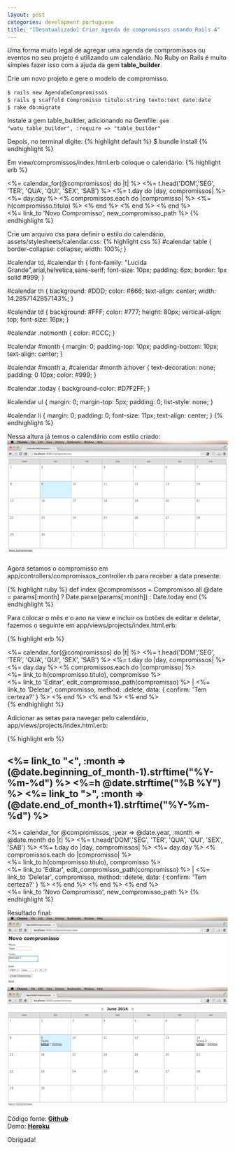 ```yaml
---
layout: post
categories: development portuguese
title: "[Desatualizado] Criar agenda de compromissos usando Rails 4"
---
```


Uma forma muito legal de agregar uma agenda de compromissos ou eventos no seu projeto é utilizando um calendário. No Ruby on Rails é muito simples fazer isso com a ajuda da gem **table_builder**.

Crie um novo projeto e gere o modelo de compromisso.

`$ rails new AgendaDeCompromissos`   
`$ rails g scaffold Compromisso titulo:string texto:text date:date`   
`$ rake db:migrate`

Instale a gem table_builder, adicionando na Gemfile:
`gem "watu_table_builder", :require => "table_builder"`

Depois, no terminal digite:
{% highlight default %}
$ bundle install
{% endhighlight %}

Em view/compromissos/index.html.erb coloque o calendário:
{% highlight erb %}
<div id="calendar">
	<%= calendar_for(@compromissos) do |t| %>
	<%= t.head('DOM','SEG', 'TER', 'QUA', 'QUI', 'SEX', 'SAB') %>
	<%= t.day do |day, compromissos| %>
	<%= day.day %>
	<% compromissos.each do |compromisso| %>
	<%= h(compromisso.titulo) %>
	<% end %>
	<% end %>
	<% end %>
</div>
<%= link_to 'Novo Compromisso', new_compromisso_path %>
{% endhighlight %}

Crie um arquivo css para definir o estilo do calendário,
assets/stylesheets/calendar.css:
{% highlight css %}
#calendar table {
border-collapse: collapse;
width: 100%;
}

#calendar td,
#calendar th {
font-family: "Lucida Grande",arial,helvetica,sans-serif;
font-size: 10px;
padding: 6px;
border: 1px solid #999;
}

#calendar th {
background: #DDD;
color: #666;
text-align: center;
width: 14.2857142857143%;
}

#calendar td {
background: #FFF;
color: #777;
height: 80px;
vertical-align: top;
font-size: 16px;
}

#calendar .notmonth {
color: #CCC;
}

#calendar #month {
margin: 0;
padding-top: 10px;
padding-bottom: 10px;
text-align: center;
}

#calendar #month a, #calendar #month a:hover {
text-decoration: none;
padding: 0 10px;
color: #999;
}

#calendar .today {
background-color: #D7F2FF;
}

#calendar ul {
margin: 0;
margin-top: 5px;
padding: 0;
list-style: none;
}

#calendar li {
margin: 0;
padding: 0;
font-size: 11px;
text-align: center;
}
{% endhighlight %}

Nessa altura já temos o calendário com estilo criado:
![Design do calendário criado](/assets/images/calendar1.png)

Agora setamos o compromisso em app/controllers/compromissos_controller.rb para receber a data presente:

{% highlight ruby %}
def index
@compromissos = Compromisso.all
@date = params[:month] ? Date.parse(params[:month]) : Date.today
end
{% endhighlight %}

Para colocar o mês e o ano na view e incluir os botões de editar e deletar, fazemos o seguinte em app/views/projects/index.html.erb:

{% highlight erb %}
<div id="calendar">
	<%= calendar_for(@compromissos) do |t| %>
	<%= t.head('DOM','SEG', 'TER', 'QUA', 'QUI', 'SEX', 'SAB') %>
	<%= t.day do |day, compromissos| %>
	<%= day.day %>
	<% compromissos.each do |compromisso| %><br>
	<%= link_to h(compromisso.titulo), compromisso %><br>
	<%= link_to 'Editar', edit_compromisso_path(compromisso) %> | <%= link_to 'Deletar', compromisso, method: :delete, data: { confirm: 'Tem certeza?' } %>
	<% end %>
	<% end %>
	<% end %>
</div>
{% endhighlight %}

Adicionar as setas para navegar pelo calendário, app/views/projects/index.html.erb:

{% highlight erb %}
<div id="calendar">
	<h2 id="month">
		<%= link_to "<", :month => (@date.beginning_of_month-1).strftime("%Y-%m-%d") %>
		<%=h @date.strftime("%B %Y") %>
		<%= link_to ">", :month => (@date.end_of_month+1).strftime("%Y-%m-%d") %>
	</h2>
	<%= calendar_for @compromissos, :year => @date.year, :month => @date.month do |t| %>
	<%= t.head('DOM','SEG', 'TER', 'QUA', 'QUI', 'SEX', 'SAB') %>
	<%= t.day do |day, compromissos| %>
	<%= day.day %>
	<% compromissos.each do |compromisso| %><br>
	<%= link_to h(compromisso.titulo), compromisso %><br>
	<%= link_to 'Editar', edit_compromisso_path(compromisso) %> | <%= link_to 'Deletar', compromisso, method: :delete, data: { confirm: 'Tem certeza?' } %>
	<% end %>
	<% end %>
	<% end %>
</div>
<%= link_to 'Novo Compromisso', new_compromisso_path %>
{% endhighlight %}

Resultado final:
![Tela para adicionar compromissos](/assets/images/calendar2.png)
![Calendário com os compromissos adicionados](/assets/images/calendar3.png)


Código fonte: <a href="https://github.com/alinebone/AgendaDeCompromissos">**Github**</a><br/>
Demo: <a href="http://tutorialagenda.herokuapp.com/compromissos">**Heroku**</a>

Obrigada!